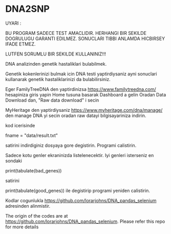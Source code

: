 # DNA2SNP

UYARI : 

BU PROGRAM SADECE TEST AMACLIDIR. 
HERHANGI BIR SEKILDE DOGRULUGU GARANTI EDILMEZ.
SONUCLARI TIBBI ANLAMDA HICBIRSEY IFADE ETMEZ.

LUTFEN SORUMLU BIR SEKILDE KULLANINIZ!!!


DNA analizinden genetik hastaliklari bulabilmek.


Genetik kokenlerinizi bulmak icin DNA testi yaptirdiysaniz ayni sonuclari kullanarak genetik hastaliklarinizi da bulabilirsiniz.


Eger FamilyTreeDNA den yaptirdinizsa
  https://www.familytreedna.com/ hesapiniza giris yapin
  Home tusuna basarak Dashboard a gelin
  Oradan Data Download dan, "Raw data download" i secin
  
MyHeritage den yaptirdiysaniz
  https://www.myheritage.com/dna/manage/ den manage DNA yi secin
  oradan raw datayi bilgisayariniza indirin.
  
  
kod icerisinde 

fname = "data/result.txt" 

satirini indirdiginiz dosyaya gore degistirin. Programi calistirin.

Sadece kotu genler ekraninizda listelenecektir. Iyi genleri isterseniz en sondaki

print(tabulate(bad_genes))

satirini

print(tabulate(good_genes)) ile degistirip programi yeniden calistirin.


Kodlar cogunlukla https://github.com/lorarjohns/DNA_pandas_selenium adresinden alinmistir.

The origin of the codes are at https://github.com/lorarjohns/DNA_pandas_selenium. Please refer this repo for more details
